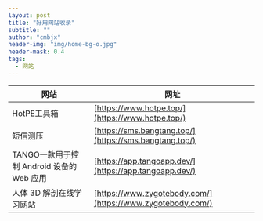 ```yaml
---
layout: post
title: "好用网站收录"
subtitle: ""
author: "cmbjx"
header-img: "img/home-bg-o.jpg"
header-mask: 0.4
tags:
  - 网站
---
```



<b>网站</b>     | <b>网址</b>
-------- | -----
HotPE工具箱    | [https://www.hotpe.top/](https://www.hotpe.top/)
短信测压  | [https://sms.bangtang.top/](https://sms.bangtang.top/)
TANGO一款用于控制 Android 设备的 Web 应用| [https://app.tangoapp.dev/](https://app.tangoapp.dev/)
人体 3D 解剖在线学习网站 | [https://www.zygotebody.com/](https://www.zygotebody.com/)
